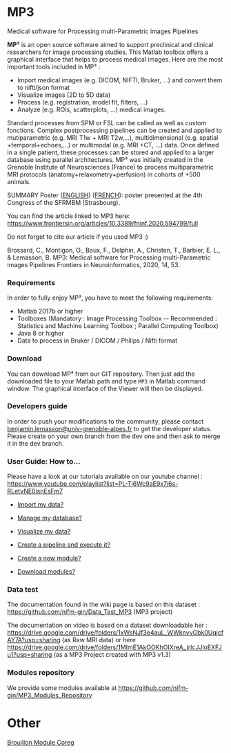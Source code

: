 # MP3
Medical software for Processing multi-Parametric images Pipelines

**MP³** is an open source software aimed to support preclinical and clinical researchers for image processing studies. This Matlab toolbox offers a graphical interface that helps to process medical images. Here are the most important tools included in MP³ :
- Import medical images (e.g. DICOM, NIFTI, Bruker, …) and convert them to nifti/json format
- Visualize images (2D to 5D data)
- Process (e.g. registration, model fit, filters, …)
- Analyze (e.g. ROIs, scatterplots, …) medical images. 

Standard processes from SPM or FSL can be called as well as custom fonctions. Complex postprocessing pipelines can be created and applied to mutiparametric (e.g. MRI T1w + MRI T2w,…), multidimensional (e.g. spatial +temporal+echoes,…) or multimodal (e.g. MRI +CT, …) data. Once defined in a single patient, these processes can be stored and applied to a larger database using parallel architectures. MP³ was initially created in the Grenoble Institute of Neurosciences (France) to process multiparametric MRI protocols (anatomy+relaxometry+perfusion) in cohorts of +500 animals.

SUMMARY Poster ([ENGLISH](https://github.com/nifm-gin/MP3/blob/master/tools/Pictures/Poster_SFRMBM_Brossard_MP3_English.pdf)) ([FRENCH](https://github.com/nifm-gin/MP3/blob/master/tools/Pictures/Poster_SFRMBM_Brossard_MP3.pdf)): poster presented at the 4th Congress of the SFRMBM (Strasbourg).

You can find the article linked to MP3 here: https://www.frontiersin.org/articles/10.3389/fninf.2020.594799/full

Do not forget to cite our article if you used MP3 :)

   Brossard, C., Montigon, O., Boux, F., Delphin, A., Christen, T., Barbier, E. L., & Lemasson, B.
   MP3: Medical software for Processing multi-Parametric images Pipelines
   Frontiers in Neuroinformatics, 2020, 14, 53.
 
### Requirements
In order to fully enjoy MP³, you have to meet the following requirements:
* Matlab 2017b or higher
* Toolboxes (Mandatory : Image Processing Toolbox -- Recommended : Statistics and Machine Learning Toolbox ; Parallel Computing Toolbox)
* Java 8 or higher
* Data to process in Bruker / DICOM / Philips / Nifti format


### Download
You can download MP³ from our GIT repository. Then just add the downloaded file to your Matlab path and type `MP3` in Matlab command window. The graphical interface of the Viewer will then be displayed.


### Developers guide
In order to push your modifications to the community, please contact benjamin.lemasson@univ-grenoble-alpes.fr to get the developer status. Please create on your own branch from the dev one and then ask to merge it in the dev branch.


### User Guide: How to...
Please have a look at our tutorials available on our youtube channel : https://www.youtube.com/playlist?list=PL-Tj6Wc9aE9x7i6s-RLetvNE0isnEsFm7

*  [Import my data?](https://github.com/nifm-gin/MP3/wiki/User_guide_import_data)

*  [Manage my database?](https://github.com/nifm-gin/MP3/wiki/User_guide_manage_database)

*  [Visualize my data?](https://github.com/nifm-gin/MP3/wiki/User_guide_visualize_data)

*  [Create a pipeline and execute it?](https://github.com/nifm-gin/MP3/wiki/User_guide_create_execute_pipeline)

*  [Create a new module?](https://github.com/nifm-gin/MP3/wiki/User_guide_create_module)

*  [Download modules?](https://github.com/nifm-gin/MP3/wiki/User_guide_download_modules)


### Data test
The documentation found in the wiki page is based on this dataset : https://github.com/nifm-gin/Data_Test_MP3 (MP3 project)

The documentation on video is based on a dataset downloadable her : https://drive.google.com/drive/folders/1xWsNJf3e4auL_WWknvvGbk0UqjcfAY7A?usp=sharing (as Raw MRI data) or here https://drive.google.com/drive/folders/1MImE1AkOOKhOIXreA_jrIcJJloEXFJu1?usp=sharing (as a MP3 Project created with MP3 v1.3)

### Modules repository
We provide some modules available at https://github.com/nifm-gin/MP3_Modules_Repository

# Other
[Brouillon Module Coreg](https://github.com/nifm-gin/MP3/wiki/Brouillon_module_coreg)

